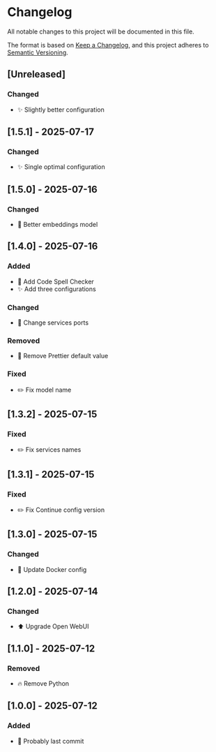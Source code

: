 # Changelog

All notable changes to this project will be documented in this file.

The format is based on [Keep a Changelog](https://keepachangelog.com/en/1.1.0/),
and this project adheres to
[Semantic Versioning](https://semver.org/spec/v2.0.0.html).

## [Unreleased]

### Changed

- ✨ Slightly better configuration

## [1.5.1] - 2025-07-17

### Changed

- ✨ Single optimal configuration

## [1.5.0] - 2025-07-16

### Changed

- 🎨 Better embeddings model

## [1.4.0] - 2025-07-16

### Added

- 🎨 Add Code Spell Checker
- ✨ Add three configurations

### Changed

- 🔧 Change services ports

### Removed

- 🔧 Remove Prettier default value

### Fixed

- ✏️ Fix model name

## [1.3.2] - 2025-07-15

### Fixed

- ✏️ Fix services names

## [1.3.1] - 2025-07-15

### Fixed

- ✏️ Fix Continue config version

## [1.3.0] - 2025-07-15

### Changed

- 🔧 Update Docker config

## [1.2.0] - 2025-07-14

### Changed

- ⬆️ Upgrade Open WebUI

## [1.1.0] - 2025-07-12

### Removed

- 🔥 Remove Python

## [1.0.0] - 2025-07-12

### Added

- 🎉 Probably last commit
